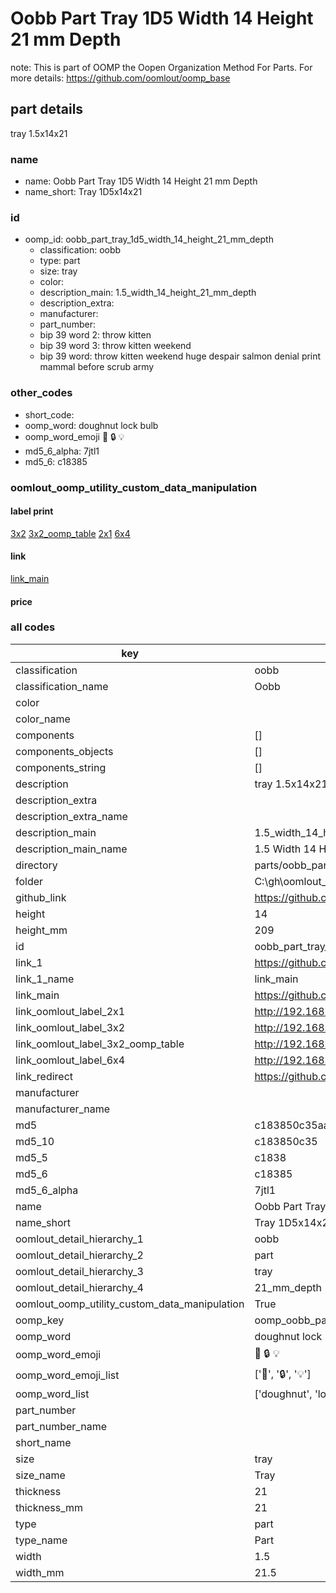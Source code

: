 # Oobb Part Tray 1D5 Width 14 Height 21 mm Depth  

note: This is part of OOMP the Oopen Organization Method For Parts. For more details: https://github.com/oomlout/oomp_base

##  part details
  



tray 1.5x14x21



### name
* name: Oobb Part Tray 1D5 Width 14 Height 21 mm Depth
* name_short: Tray 1D5x14x21 
### id
* oomp_id: oobb_part_tray_1d5_width_14_height_21_mm_depth
  * classification: oobb
  * type: part
  * size: tray
  * color: 
  * description_main: 1.5_width_14_height_21_mm_depth
  * description_extra: 
  * manufacturer: 
  * part_number: 
  * bip 39 word 2: throw kitten
  * bip 39 word 3: throw kitten weekend
  * bip 39 word: throw kitten weekend huge despair salmon denial print mammal before scrub army

### other_codes
* short_code: 
* oomp_word: doughnut lock bulb
* oomp_word_emoji :doughnut: :lock: :bulb:
* md5_6_alpha: 7jtl1
* md5_6: c18385






### oomlout_oomp_utility_custom_data_manipulation
#### label print
[3x2](http://192.168.1.245:1112/?label=oomp%207jtl1)
[3x2_oomp_table](http://192.168.1.108:1112/?label=oomp%207jtl1)
[2x1](http://192.168.1.242:1112/?label=oomp%207jtl1)
[6x4](http://192.168.1.55:1112/?label=oomp%207jtl1)    

#### link

[link_main](https://github.com/oomlout/oomlout_oobb_version_4_generated_parts/tree/main/navigation_oomp/oobb/part/tray/1.5_width_14_height_21_mm_depth/part)                              

#### price







### all codes 
| key | value |  
| --- | --- |  
| classification | oobb |  
| classification_name | Oobb |  
| color |  |  
| color_name |  |  
| components | [] |  
| components_objects | [] |  
| components_string | [] |  
| description | tray 1.5x14x21 |  
| description_extra |  |  
| description_extra_name |  |  
| description_main | 1.5_width_14_height_21_mm_depth |  
| description_main_name | 1.5 Width 14 Height 21 mm Depth |  
| directory | parts/oobb_part_tray_1d5_width_14_height_21_mm_depth |  
| folder | C:\gh\oomlout_oobb_version_4_generated_parts\parts\oobb_part_tray_1d5_width_14_height_21_mm_depth |  
| github_link | https://github.com/oomlout/oomlout_oomp_part_src/tree/main/parts/oobb_part_tray_1d5_width_14_height_21_mm_depth |  
| height | 14 |  
| height_mm | 209 |  
| id | oobb_part_tray_1d5_width_14_height_21_mm_depth |  
| link_1 | https://github.com/oomlout/oomlout_oobb_version_4_generated_parts/tree/main/navigation_oomp/oobb/part/tray/1.5_width_14_height_21_mm_depth/part |  
| link_1_name | link_main |  
| link_main | https://github.com/oomlout/oomlout_oobb_version_4_generated_parts/tree/main/navigation_oomp/oobb/part/tray/1.5_width_14_height_21_mm_depth/part |  
| link_oomlout_label_2x1 | http://192.168.1.242:1112/?label=oomp%207jtl1 |  
| link_oomlout_label_3x2 | http://192.168.1.245:1112/?label=oomp%207jtl1 |  
| link_oomlout_label_3x2_oomp_table | http://192.168.1.108:1112/?label=oomp%207jtl1 |  
| link_oomlout_label_6x4 | http://192.168.1.55:1112/?label=oomp%207jtl1 |  
| link_redirect | https://github.com/oomlout/oomlout_oobb_version_4_generated_parts/tree/main/parts/oobb_tray_1d5_14_21 |  
| manufacturer |  |  
| manufacturer_name |  |  
| md5 | c183850c35aac74ef99e06ebf21ed70a |  
| md5_10 | c183850c35 |  
| md5_5 | c1838 |  
| md5_6 | c18385 |  
| md5_6_alpha | 7jtl1 |  
| name | Oobb Part Tray 1D5 Width 14 Height 21 mm Depth |  
| name_short | Tray 1D5x14x21  |  
| oomlout_detail_hierarchy_1 | oobb |  
| oomlout_detail_hierarchy_2 | part |  
| oomlout_detail_hierarchy_3 | tray |  
| oomlout_detail_hierarchy_4 | 21_mm_depth |  
| oomlout_oomp_utility_custom_data_manipulation | True |  
| oomp_key | oomp_oobb_part_tray_1d5_width_14_height_21_mm_depth |  
| oomp_word | doughnut lock bulb |  
| oomp_word_emoji | :doughnut: :lock: :bulb: |  
| oomp_word_emoji_list | [':doughnut:', ':lock:', ':bulb:'] |  
| oomp_word_list | ['doughnut', 'lock', 'bulb'] |  
| part_number |  |  
| part_number_name |  |  
| short_name |  |  
| size | tray |  
| size_name | Tray |  
| thickness | 21 |  
| thickness_mm | 21 |  
| type | part |  
| type_name | Part |  
| width | 1.5 |  
| width_mm | 21.5 |  
